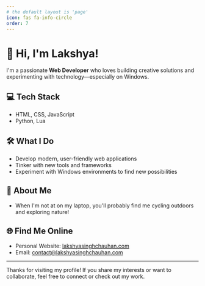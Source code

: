 ```yaml
---
# the default layout is 'page'
icon: fas fa-info-circle
order: 7
---
```


# 👋 Hi, I'm Lakshya!

I'm a passionate **Web Developer** who loves building creative solutions and experimenting with technology—especially on Windows.

## 💻 Tech Stack
- HTML, CSS, JavaScript  
- Python, Lua

## 🛠️ What I Do
- Develop modern, user-friendly web applications
- Tinker with new tools and frameworks
- Experiment with Windows environments to find new possibilities

## 🚴 About Me
- When I'm not at on my laptop, you'll probably find me cycling outdoors and exploring nature!

## 🌐 Find Me Online
- Personal Website: [lakshyasinghchauhan.com](https://lakshyasinghchauhan.com)
- Email: [contact@lakshyasinghchauhan.com](mailto:contact@lakshyasinghchauhan.com)

---

Thanks for visiting my profile! If you share my interests or want to collaborate, feel free to connect or check out my work.
